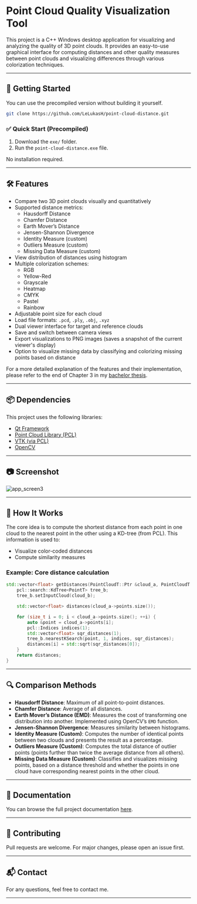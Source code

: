 # Point Cloud Quality Visualization Tool

This project is a C++ Windows desktop application for visualizing and analyzing the quality of 3D point clouds. It provides an easy-to-use graphical interface for computing distances and other quality measures between point clouds and visualizing differences through various colorization techniques.

---

## 🚀 Getting Started

You can use the precompiled version without building it yourself.

```bash
git clone https://github.com/LeLukasH/point-cloud-distance.git
```

### ✅ Quick Start (Precompiled)

1. Download the `exe/` folder.
2. Run the `point-cloud-distance.exe` file.

No installation required.

---

## 🛠 Features

- Compare two 3D point clouds visually and quantitatively
- Supported distance metrics:
  - Hausdorff Distance
  - Chamfer Distance
  - Earth Mover’s Distance
  - Jensen-Shannon Divergence
  - Identity Measure (custom)
  - Outliers Measure (custom)
  - Missing Data Measure (custom)
- View distribution of distances using histogram
- Multiple colorization schemes:
  - RGB
  - Yellow-Red
  - Grayscale
  - Heatmap
  - CMYK
  - Pastel
  - Rainbow
- Adjustable point size for each cloud
- Load file formats: `.pcd`, `.ply`, `.obj`, `.xyz`
- Dual viewer interface for target and reference clouds
- Save and switch between camera views
- Export visualizations to PNG images (saves a snapshot of the current viewer's display)
- Option to visualize missing data by classifying and colorizing missing points based on distance

For a more detailed explanation of the features and their implementation, please refer to the end of Chapter 3 in my [bachelor thesis](BachelorThesis.pdf).

---

## 📦 Dependencies

This project uses the following libraries:

- [Qt Framework](https://www.qt.io/)
- [Point Cloud Library (PCL)](https://pointclouds.org/)
- [VTK (via PCL)](https://vtk.org/)
- [OpenCV](https://opencv.org/)

---

## 📷 Screenshot
![app_screen3](https://github.com/user-attachments/assets/d344cd11-833a-4127-820d-26294cd22ad4)

---

## 🧠 How It Works

The core idea is to compute the shortest distance from each point in one cloud to the nearest point in the other using a KD-tree (from PCL). This information is used to:
- Visualize color-coded distances
- Compute similarity measures

### Example: Core distance calculation

```cpp
std::vector<float> getDistances(PointCloudT::Ptr &cloud_a, PointCloudT::Ptr &cloud_b) {
    pcl::search::KdTree<PointT> tree_b;
    tree_b.setInputCloud(cloud_b);

    std::vector<float> distances(cloud_a->points.size());

    for (size_t i = 0; i < cloud_a->points.size(); ++i) {
        auto &point = cloud_a->points[i];
        pcl::Indices indices(1);
        std::vector<float> sqr_distances(1);
        tree_b.nearestKSearch(point, 1, indices, sqr_distances);
        distances[i] = std::sqrt(sqr_distances[0]);
    }
    return distances;
}
```

---

## 🔍 Comparison Methods

- **Hausdorff Distance**: Maximum of all point-to-point distances.
- **Chamfer Distance**: Average of all distances.
- **Earth Mover’s Distance (EMD)**: Measures the cost of transforming one distribution into another. Implemented using OpenCV’s `EMD` function.
- **Jensen-Shannon Divergence**: Measures similarity between histograms.
- **Identity Measure (Custom)**: Computes the number of identical points between two clouds and presents the result as a percentage.
- **Outliers Measure (Custom)**: Computes the total distance of outlier points (points further than twice the average distance from all others).
- **Missing Data Measure (Custom)**: Classifies and visualizes missing points, based on a distance threshold and whether the points in one cloud have corresponding nearest points in the other cloud.

---

## 📄 Documentation

You can browse the full project documentation [here](https://lelukash.github.io/point-cloud-distance/).

---

## 🤝 Contributing

Pull requests are welcome. For major changes, please open an issue first.

---

## 📬 Contact

For any questions, feel free to contact me.

---
